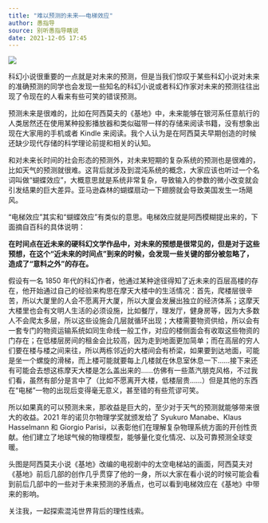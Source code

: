 ```yaml
---
title: "难以预测的未来——电梯效应"
author: 愚指导
source: 别听愚指导瞎说
date: 2021-12-05 17:45
---
```


![](d85b3e21939245fb7ac2a3affe87353a.jpeg)

科幻小说很重要的一点就是对未来的预测，但是当我们惊叹于某些科幻小说对未来的准确预测的同学也会发现一些知名的科幻小说或者科幻作家对未来的预测往往出现了令现在的人看来有些可笑的错误预测。

预测未来是很难的，比如在阿西莫夫的《基地》中，未来能够在银河系任意航行的人类居然还在使用某种投影播放器和类似磁带一样的存储来阅读书籍，没有想象出现在大家用的手机或者 Kindle 来阅读。我个人认为是在阿西莫夫早期创造的时候还缺少现代存储的科学理论前提和相关的认知。

和对未来长时间的社会形态的预测外，对未来短期的复杂系统的预测也是很难的，比如天气的预测就很难。这背后就涉及到混沌系统的概念，大家应该也听过一个名词叫做“蝴蝶效应”，大概意思就是系统非常复杂，导致输入的参数的微小改变就会引发结果的巨大差异。亚马逊森林的蝴蝶扇动一下翅膀就会导致美国发生一场飓风。

“电梯效应”其实和“蝴蝶效应”有类似的意思。电梯效应就是阿西模糊提出来的，下面摘自百科的具体说明：

**在时间点在近未来的硬科幻文学作品中，对未来的预想是很常见的，但是对于这些预想，在这个“近未来的时间点”到来的时候，会发现一些关键的部分被忽略了，造成了“意料之外”的存在。**

假设有一名 1850 年代的科幻作者，他通过某种途径得知了近未来的百层高楼的存在，他开始通过自己的经验来构思在摩天大楼中的生活情况：首先，爬楼层很辛苦，所以大厦里的人会不愿离开大厦，所以大厦会发展出独立的经济体系；这摩天大楼里也会有文明人生活的必须设施，比如餐厅，理发厅，健身房等，因为大多数人不会爬太多层，所以这些设施会几层就循环出现；大楼需要物资供给，所以会有一套专门的物资运输系统如同生命线一般工作，对应的楼侧面会有收取这些物资的门存在；在低楼层房间的租金会比较高，因为走到地面更加简单；而在高层的穷人们要在楼与楼之间来往，所以两栋邻近的大楼间会有桥梁，如果要到达地面，可能是坐一个螺旋的滑梯，而上楼可能就要每上几楼就在休息室休息一下……接下来还有可能会去想这栋摩天大楼是怎么盖出来的……仿佛有一些蒸汽朋克风格，不过我们看，虽然有部分是言中了（比如不愿离开大楼，低楼层贵……）但是其他的东西在“电梯”一物的出现后变得毫无意义，甚至错的有些荒谬可笑。

所以如果真的可以预测未来，那收益是巨大的，至少对于天气的预测就能够带来很大的收益。2021 年的诺贝尔物理学奖就颁发给了 Syukuro Manabe、Klaus Hasselmann 和 Giorgio Parisi，以表彰他们在理解复杂物理系统方面的开创性贡献。他们建立了地球气候的物理模型，能够量化变化情况、以及可靠预测全球变暖。

头图是阿西莫夫小说《基地》改编的电视剧中的太空电梯站的画面，阿西莫夫对《基地》前后几部的创作几乎贯穿了他的一身，所以大家在看小说的时候可能会看到前后几部中的一些对于未来预测的矛盾点，也可以看到电梯效应在《基地》中带来的影响。

关注我，一起探索混沌世界背后的理性线索。


